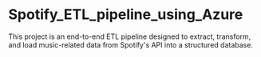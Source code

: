 # Spotify_ETL_pipeline_using_Azure
This project is an end-to-end ETL pipeline designed to extract, transform, and load music-related data from Spotify's API into a structured database.
